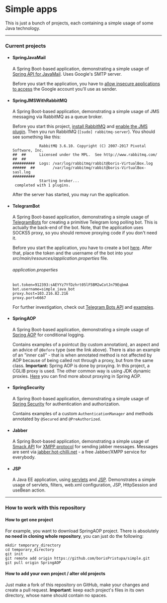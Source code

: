 # Simple apps
This is just a bunch of projects, each containing a simple usage of some Java technology.

---

### Current projects
* #### SpringJavaMail
    A Spring Boot-based application, demonstrating a simple usage of [Spring API for JavaMail](https://docs.spring.io/spring/docs/current/spring-framework-reference/integration.html#mail). Uses Google's SMTP server.
    
    Before you start the application, you have to [allow insecure applications to access](https://myaccount.google.com/lesssecureapps) the Google account you'll use as sender.
    
* #### SpringJMSWithRabbitMQ
    A Spring Boot-based application, demonstrating a simple usage of JMS messaging via RabbitMQ as a queue broker.
    
    Before you start this project, [install RabbitMQ](https://www.rabbitmq.com/download.html) and [enable the JMS plugin](https://github.com/rabbitmq/rabbitmq-jms-topic-exchange#installation). 
    Then you run RabbitMQ (``[sudo] rabbitmq-server``). You should see something like this:
    ```
                RabbitMQ 3.6.10. Copyright (C) 2007-2017 Pivotal Software, Inc.
  ##  ##      Licensed under the MPL.  See http://www.rabbitmq.com/
  ##  ##
  ##########  Logs: /var/log/rabbitmq/rabbit@boris-VirtualBox.log
  ######  ##        /var/log/rabbitmq/rabbit@boris-VirtualBox-sasl.log
  ##########
                Starting broker...
     completed with 1 plugins.
     ```
     After the server has started, you may run the application.
    
* #### TelegramBot
    A Spring Boot-based application, demonstrating a simple usage of [TelegramBots](https://github.com/rubenlagus/TelegramBots "Java library to create bots using Telegram Bots API") for creating a primitive Telegram long polling bot. This is actually the back-end of the bot. Note, that the application uses SOCKS5 proxy, so you should remove proxying code if you don't need it.
    
    Before you start the application, you have to create a bot [here](http://t.me/BotFather "BotFather"). After that, place the token and the username of the bot into your *src/main/resources/application.properties* file. 
    ###### application.properties
    ```
    bot.token=912393:sAEYYz7YfDzhrt05lF5BM2wCotJn79EqbmA
    bot.username=simple_java_bot
    proxy.host=103.216.82.216
    proxy.port=6667
    ```    
    For further investigation, check out [Telegram Bots API](https://core.telegram.org/bots/api) and [examples](https://github.com/rubenlagus/TelegramBots#example-bots).

* #### SpringAOP
    A Spring Boot-based application, demonstrating a simple usage of [Spring AOP](https://docs.spring.io/spring/docs/current/spring-framework-reference/core.html#aop) for conditional logging.
    
    Contains examples of a pointcut (by custom annotation), an aspect and an advice of ``@Before`` type (see the link above). There is also an example of an "inner call" - that is when annotated method is not affected by AOP because of being called not through a proxy, but from the same class.
    **Important:** Spring AOP is done by proxying. In this project, a CGLIB proxy is used. The other common way is using JDK dynamic proxies. [Here](https://docs.spring.io/spring/docs/current/spring-framework-reference/core.html#aop-proxying "About proxying mechanisms in Spring AOP") you can find more about proxying in Spring AOP.
    
* #### SpringSecurity
    A Spring Boot-based application, demonstrating a simple usage of [Spring Security](https://spring.io/guides/topicals/spring-security-architecture) for authentication and authorization.
    
    Contains examples of a custom ``AuthenticationManager`` and methods annotated by ``@Secured`` and ``@PreAuthorized``.
    
* #### Jabber
    A Spring Boot-based application, demonstrating a simple usage of [Smack API](https://igniterealtime.org/projects/smack/) for [XMPP protocol](https://xmpp.org/about/technology-overview.html) for sending jabber messages. Messages are sent via [jabber.hot-chilli.net](http://jabber.hot-chilli.net) - a free Jabber/XMPP service for everybody.
    
* #### JSP
    A Java EE application, using [servlets](https://www.oracle.com/technetwork/java/index-jsp-135475.html) and [JSP](https://www.oracle.com/technetwork/java/jsp-138432.html). Demonstrates a simple usage of servlets, filters, web.xml configuration, JSP, HttpSession and useBean action.
    
---
### How to work with this repository
#### How to get one project 
For example, you want to download SpringAOP project. There is absolutely **no need in cloning whole repository**, you can just do the following:
```
mkdir temporary_directory
cd temporary_directory
git init
git remote add origin https://github.com/borisPristupa/simple.git
git pull origin SpringAOP
```

#### How to add your own project / alter old projects
Just make a fork of this repository on GitHub, make your changes and create a pull request.
**Important**: keep each project's files in its own directory, whose name should contain no spaces.